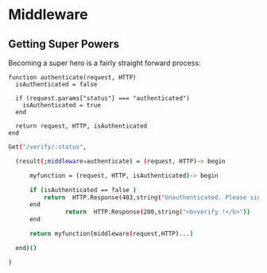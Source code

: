 # Middleware

## Getting Super Powers

Becoming a super hero is a fairly straight forward process:

```
function authenticate(request, HTTP)
  isAuthenticated = false

  if (request.params["status"] === "authenticated")
    isAuthenticated = true
  end

  return request, HTTP, isAuthenticated
end
```

```bash
Get("/verify/:status",

  (result(;middleware=authenticate) = (request, HTTP)-> begin

      myfunction = (request, HTTP, isAuthenticated)-> begin

      if (isAuthenticated == false )
          return  HTTP.Response(403,string("Unauthenticated. Please signup!"))
      end
                return  HTTP.Response(200,string("<b>verify !</b>"))
      end

      return myfunction(middleware(request,HTTP)...)

  end)()

)
```





